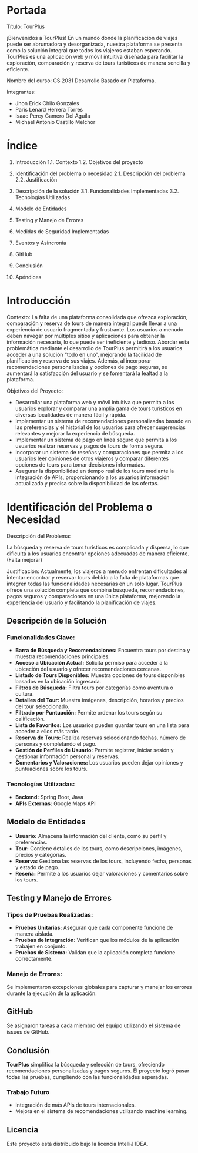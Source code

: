 # Portada

Título: TourPlus

¡Bienvenidos a TourPlus! En un mundo donde la planificación de viajes puede ser abrumadora y desorganizada, nuestra
plataforma se presenta como la solución integral que todos los viajeros estaban esperando. TourPlus es una aplicación
web y móvil intuitiva diseñada para facilitar la exploración, comparación y reserva de tours turísticos de manera
sencilla y eficiente.

Nombre del curso: CS 2031 Desarrollo Basado en Plataforma.

Integrantes: 
- Jhon Erick Chilo Gonzales
- Paris Lenard Herrera Torres
- Isaac Percy Gamero Del Aguila
- Michael Antonio Castillo Melchor

# Índice

1. Introducción
  1.1. Contexto
  1.2. Objetivos del proyecto
   
2. Identificación del problema o necesidad
  2.1. Descripción del problema
  2.2. Justificación
   
3. Descripción de la solución
  3.1. Funcionalidades Implementadas
  3.2. Tecnologías Utilizadas
   
4. Modelo de Entidades
5. Testing y Manejo de Errores
6. Medidas de Seguridad Implementadas
7. Eventos y Asincronía
8. GitHub
9. Conclusión
10. Apéndices

# Introducción

Contexto: 
La falta de una plataforma consolidada que ofrezca exploración, comparación y reserva de tours de manera integral puede llevar a una experiencia de usuario fragmentada y frustrante. Los usuarios a menudo deben navegar por múltiples sitios y aplicaciones para obtener la información necesaria, lo que puede ser ineficiente y tedioso. Abordar esta problemática mediante el desarrollo de TourPlus permitirá a los usuarios acceder a una solución “todo en uno”, mejorando la facilidad de planificación y reserva de sus viajes. Además, al incorporar recomendaciones personalizadas y opciones de pago seguras, se aumentará la satisfacción del usuario y se fomentará la lealtad a la plataforma.

Objetivos del Proyecto:
- Desarrollar una plataforma web y móvil intuitiva que permita a los usuarios explorar y comparar una amplia gama de tours turísticos en diversas localidades de manera fácil y rápida.
- Implementar un sistema de recomendaciones personalizadas basado en las preferencias y el historial de los usuarios para ofrecer sugerencias relevantes y mejorar la experiencia de búsqueda.
- Implementar un sistema de pago en línea seguro que permita a los usuarios realizar reservas y pagos de tours de forma segura.
- Incorporar un sistema de reseñas y comparaciones que permita a los usuarios leer opiniones de otros viajeros y comparar diferentes opciones de tours para tomar decisiones informadas.
- Asegurar la disponibilidad en tiempo real de los tours mediante la integración de APIs, proporcionando a los usuarios información actualizada y precisa sobre la disponibilidad de las ofertas.

# Identificación del Problema o Necesidad

Descripción del Problema:

La búsqueda y reserva de tours turísticos es complicada y dispersa, lo que dificulta a los usuarios encontrar opciones adecuadas de manera eficiente.(Falta mejorar)

Justificación:
Actualmente, los viajeros a menudo enfrentan dificultades al intentar encontrar y reservar tours debido a la falta de plataformas que integren todas las funcionalidades necesarias en un solo lugar. TourPlus ofrece una solución completa que combina búsqueda, recomendaciones, pagos seguros y comparaciones en una única plataforma, mejorando la experiencia del usuario y facilitando la planificación de viajes.

## Descripción de la Solución

### Funcionalidades Clave:

- **Barra de Búsqueda y Recomendaciones:** Encuentra tours por destino y muestra recomendaciones principales.
- **Acceso a Ubicación Actual:** Solicita permiso para acceder a la ubicación del usuario y ofrecer recomendaciones cercanas.
- **Listado de Tours Disponibles:** Muestra opciones de tours disponibles basados en la ubicación ingresada.
- **Filtros de Búsqueda:** Filtra tours por categorías como aventura o cultura.
- **Detalles del Tour:** Muestra imágenes, descripción, horarios y precios del tour seleccionado.
- **Filtrado por Puntuación:** Permite ordenar los tours según su calificación.
- **Lista de Favoritos:** Los usuarios pueden guardar tours en una lista para acceder a ellos más tarde.
- **Reserva de Tours:** Realiza reservas seleccionando fechas, número de personas y completando el pago.
- **Gestión de Perfiles de Usuario:** Permite registrar, iniciar sesión y gestionar información personal y reservas.
- **Comentarios y Valoraciones:** Los usuarios pueden dejar opiniones y puntuaciones sobre los tours.

### Tecnologías Utilizadas:

- **Backend:** Spring Boot, Java
- **APIs Externas:** Google Maps API

## Modelo de Entidades

- **Usuario:** Almacena la información del cliente, como su perfil y preferencias.
- **Tour:** Contiene detalles de los tours, como descripciones, imágenes, precios y categorías.
- **Reserva:** Gestiona las reservas de los tours, incluyendo fecha, personas y estado de pago.
- **Reseña:** Permite a los usuarios dejar valoraciones y comentarios sobre los tours.

## Testing y Manejo de Errores

### Tipos de Pruebas Realizadas:
- **Pruebas Unitarias:** Aseguran que cada componente funcione de manera aislada.
- **Pruebas de Integración:** Verifican que los módulos de la aplicación trabajen en conjunto.
- **Pruebas de Sistema:** Validan que la aplicación completa funcione correctamente.

### Manejo de Errores:
Se implementaron excepciones globales para capturar y manejar los errores durante la ejecución de la aplicación.

## GitHub

Se asignaron tareas a cada miembro del equipo utilizando el sistema de issues de GitHub.

## Conclusión

**TourPlus** simplifica la búsqueda y selección de tours, ofreciendo recomendaciones personalizadas y pagos seguros. El proyecto logró pasar todas las pruebas, cumpliendo con las funcionalidades esperadas.

### Trabajo Futuro

- Integración de más APIs de tours internacionales.
- Mejora en el sistema de recomendaciones utilizando machine learning.

## Licencia

Este proyecto está distribuido bajo la licencia IntelliJ IDEA.








